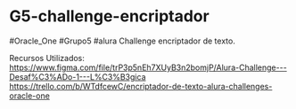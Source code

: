# G5-challenge-encriptador
#Oracle_One #Grupo5 #alura Challenge encriptador de texto.



Recursos Utilizados:
https://www.figma.com/file/trP3p5nEh7XUyB3n2bomjP/Alura-Challenge---Desaf%C3%ADo-1---L%C3%B3gica
https://trello.com/b/WTdfcewC/encriptador-de-texto-alura-challenges-oracle-one

